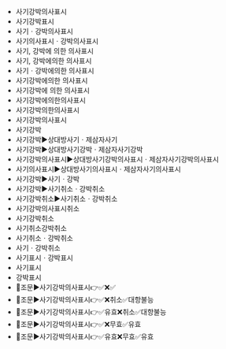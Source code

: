 - 사기강박의사표시
- 사기강박표시
- 사기ㆍ강박의사표시
- 사기의사표시ㆍ강박의사표시
- 사기, 강박에 의한 의사표시
- 사기, 강박에의한 의사표시
- 사기ㆍ강박에의한 의사표시
- 사기강박에의한 의사표시
- 사기강박에 의한 의사표시
- 사기강박에의한의사표시
- 사기강박의한의사표시
- 사기강박의사표시
- 사기강박
- 사기강박▶️상대방사기ㆍ제삼자사기
- 사기강박▶️상대방사기강박ㆍ제삼자사기강박
- 사기강박의사표시▶️상대방사기강박의사표시ㆍ제삼자사기강박의사표시
- 사기의사표시▶️상대방사기의사표시ㆍ제삼자사기의사표시
- 사기강박▶️사기ㆍ강박
- 사기강박▶️사기취소ㆍ강박취소
- 사기강박취소▶️사기취소ㆍ강박취소
- 사기강박의사표시취소
- 사기강박취소
- 사기취소강박취소
- 사기취소ㆍ강박취소
- 사기ㆍ강박취소
- 사기표시ㆍ강박표시
- 사기표시
- 강박표시
- 📌조문▶️사기강박의사표시👉✅❌✅
- 📌조문▶️사기강박의사표시👉✅❌취소✅대항불능
- 📌조문▶️사기강박의사표시👉✅유효❌취소✅대항불능
- 📌조문▶️사기강박의사표시👉✅❌무효✅유효
- 📌조문▶️사기강박의사표시👉✅유효❌무효✅유효
